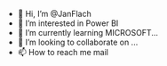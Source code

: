 - 👋 Hi, I’m @JanFlach
- 👀 I’m interested in Power BI
- 🌱 I’m currently learning MICROSOFT...
- 💞️ I’m looking to collaborate on ...
- 📫 How to reach me mail

<!---
JanFlach/JanFlach is a ✨ special ✨ repository because its `README.md` (this file) appears on your GitHub profile.
You can click the Preview link to take a look at your changes.
--->
